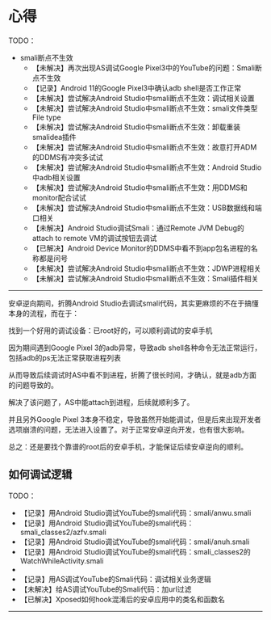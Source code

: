 # 心得

TODO：

* smali断点不生效
  * 【未解决】再次出现AS调试Google Pixel3中的YouTube的问题：Smali断点不生效
  * 【记录】Android 11的Google Pixel3中确认adb shell是否工作正常
  * 【未解决】尝试解决Android Studio中smali断点不生效：调试相关设置
  * 【未解决】尝试解决Android Studio中smali断点不生效：smali文件类型File type
  * 【未解决】尝试解决Android Studio中smali断点不生效：卸载重装smalidea插件
  * 【未解决】尝试解决Android Studio中smali断点不生效：故意打开ADM的DDMS有冲突多试试
  * 【未解决】尝试解决Android Studio中smali断点不生效：Android Studio中adb相关设置
  * 【未解决】尝试解决Android Studio中smali断点不生效：用DDMS和monitor配合试试
  * 【未解决】尝试解决Android Studio中smali断点不生效：USB数据线和端口相关
  * 【未解决】Android Studio调试Smali：通过Remote JVM Debug的attach to remote VM的调试按钮去调试
  * 【已解决】Android Device Monitor的DDMS中看不到app包名进程的名称都是问号
  * 【未解决】尝试解决Android Studio中smali断点不生效：JDWP进程相关
  * 【未解决】尝试解决Android Studio中smali断点不生效：Smali插件相关

---

安卓逆向期间，折腾Android Studio去调试smali代码，其实更麻烦的不在于搞懂本身的流程，而在于：

找到一个好用的调试设备：已root好的，可以顺利调试的安卓手机

因为期间遇到Google Pixel 3的adb异常，导致adb shell各种命令无法正常运行，包括adb的ps无法正常获取进程列表

从而导致后续调试时AS中看不到进程，折腾了很长时间，才确认，就是adb方面的问题导致的。

解决了该问题了，AS中能attach到进程，后续就顺利多了。

并且另外Google Pixel 3本身不稳定，导致虽然开始能调试，但是后来出现开发者选项崩溃的问题，无法进入设置了。对于正常安卓逆向开发，也有很大影响。

总之：还是要找个靠谱的root后的安卓手机，才能保证后续安卓逆向的顺利。

## 如何调试逻辑

TODO：

* 【记录】用Android Studio调试YouTube的smali代码：smali/anwu.smali
* 【记录】用Android Studio调试YouTube的smali代码：smali_classes2/azfv.smali
* 【记录】用Android Studio调试YouTube的smali代码：smali/anuh.smali
* 【记录】用Android Studio调试YouTube的smali代码：smali_classes2的WatchWhileActivity.smali
* 
* 【记录】用AS调试YouTube的Smali代码：调试相关业务逻辑
* 【未解决】给AS调试YouTube的Smali代码：加url过滤
* 【已解决】Xposed如何hook混淆后的安卓应用中的类名和函数名

---
